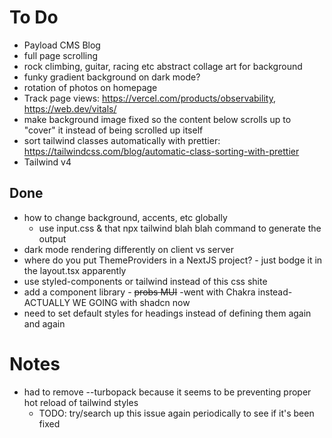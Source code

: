 # To Do
- Payload CMS Blog
- full page scrolling
- rock climbing, guitar, racing etc abstract collage art for background
- funky gradient background on dark mode?
- rotation of photos on homepage
- Track page views: https://vercel.com/products/observability, https://web.dev/vitals/
- make background image fixed so the content below scrolls up to "cover" it instead of being scrolled up itself
- sort tailwind classes automatically with prettier: https://tailwindcss.com/blog/automatic-class-sorting-with-prettier
- Tailwind v4

## Done
- how to change background, accents, etc globally
    - use input.css & that npx tailwind blah blah command to generate the output
- dark mode rendering differently on client vs server
- where do you put ThemeProviders in a NextJS project? - just bodge it in the layout.tsx apparently
- use styled-components or tailwind instead of this css shite
- add a component library - ~~probs MUI~~ -went with Chakra instead- ACTUALLY WE GOING with shadcn now
- need to set default styles for headings instead of defining them again and again

# Notes
- had to remove --turbopack because it seems to be preventing proper hot reload of tailwind styles
  - TODO: try/search up this issue again periodically to see if it's been fixed
